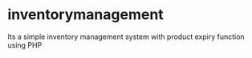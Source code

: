 # inventorymanagement

Its a simple inventory management system with product expiry function using PHP
